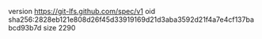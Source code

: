 version https://git-lfs.github.com/spec/v1
oid sha256:2828eb121e808d26f45d33919169d21d3aba3592d21f4a7e4cf137babcd93b7d
size 2290
